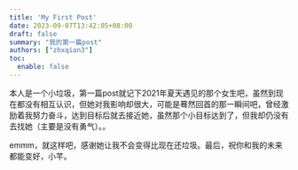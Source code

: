 ```yaml
---
title: 'My First Post'
date: 2023-09-07T13:42:05+08:00
draft: false
summary: "我的第一篇post"
authors: ["zhxqian3"]
toc: 
  enable: false
---
```



本人是一个小垃圾，第一篇post就记下2021年夏天遇见的那个女生吧，虽然到现在都没有相互认识，但她对我影响却很大，可能是蓦然回首的那一瞬间吧，曾经激励着我努力奋斗，达到目标后就去接近她，虽然那个小目标达到了，但我却仍没有去找她（主要是没有勇气）。。


emmm，就这样吧，感谢她让我不会变得比现在还垃圾。最后，祝你和我的未来都能变好，小芊。